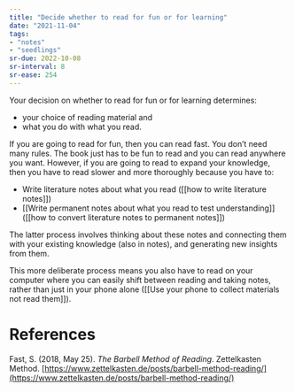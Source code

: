 ```yaml
---
title: "Decide whether to read for fun or for learning"
date: "2021-11-04"
tags:
- "notes"
- "seedlings"
sr-due: 2022-10-08
sr-interval: 8
sr-ease: 254
---
```


Your decision on whether to read for fun or for learning determines:

- your choice of reading material and
- what you do with what you read.

If you are going to read for fun, then you can read fast. You don’t need many rules. The book just has to be fun to read and you can read anywhere you want. However, if you are going to read to expand your knowledge, then you have to read slower and more thoroughly because you have to:

- Write literature notes about what you read ([[how to write literature notes]])
- [[Write permanent notes about what you read to test understanding]] ([[how to convert literature notes to permanent notes]])

The latter process involves thinking about these notes and connecting them with your existing knowledge (also in notes), and generating new insights from them.

This more deliberate process means you also have to read on your computer where you can easily shift between reading and taking notes, rather than just in your phone alone ([[Use your phone to collect materials not read them]]).

# References

Fast, S. (2018, May 25). *The Barbell Method of Reading*. Zettelkasten Method. [https://www.zettelkasten.de/posts/barbell-method-reading/](https://www.zettelkasten.de/posts/barbell-method-reading/)

